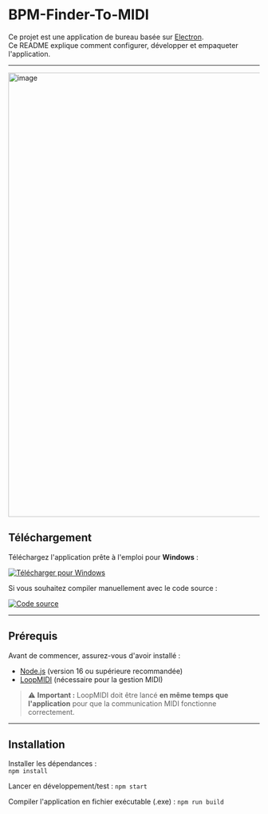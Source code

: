 # BPM-Finder-To-MIDI

Ce projet est une application de bureau basée sur [Electron](https://www.electronjs.org/).  
Ce README explique comment configurer, développer et empaqueter l'application.

---

<img width="1063" height="889" alt="image" src="https://github.com/user-attachments/assets/2c1f0597-07f4-46fd-8f96-a89652bc844f" />

## Téléchargement

Téléchargez l'application prête à l'emploi pour **Windows** :

[![Télécharger pour Windows](https://img.shields.io/badge/Télécharger-Windows-brightgreen)](https://github.com/tariteur/BPM-Finder-To-MIDI/releases/download/1.0.0/BPM.Finder.to.MIDI.Setup.1.0.0.exe)

Si vous souhaitez compiler manuellement avec le code source :  

[![Code source](https://img.shields.io/badge/Code%20source-GitHub-blue)](https://github.com/tariteur/BPM-Finder-To-MIDI)

---

## Prérequis

Avant de commencer, assurez-vous d'avoir installé :

- [Node.js](https://nodejs.org/) (version 16 ou supérieure recommandée)
- [LoopMIDI](https://www.tobias-erichsen.de/software/loopmidi.html) (nécessaire pour la gestion MIDI)

> ⚠️ **Important :** LoopMIDI doit être lancé **en même temps que l'application** pour que la communication MIDI fonctionne correctement.

---

## Installation

Installer les dépendances :  
`npm install`

Lancer en développement/test :
`npm start`

Compiler l'application en fichier exécutable (.exe) :
`npm run build`
